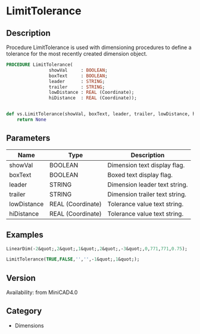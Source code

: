 # LimitTolerance

## Description
Procedure LimitTolerance is used with dimensioning procedures to define a tolerance for the most recently created dimension object.

```pascal
PROCEDURE LimitTolerance(
				showVal     : BOOLEAN;
				boxText     : BOOLEAN;
				leader      : STRING;
				trailer     : STRING;
				lowDistance : REAL (Coordinate);
				hiDistance  : REAL (Coordinate));
```

```python

def vs.LimitTolerance(showVal, boxText, leader, trailer, lowDistance, hiDistance):
    return None
```

## Parameters
|Name|Type|Description|
|---|---|---|
|showVal|BOOLEAN|Dimension text display flag.|
|boxText|BOOLEAN|Boxed text display flag.|
|leader|STRING|Dimension leader text string.|
|trailer|STRING|Dimension trailer text string.|
|lowDistance|REAL (Coordinate)|Tolerance value text string.|
|hiDistance|REAL (Coordinate)|Tolerance value text string.|

## Examples
```pascal
LinearDim(-2&quot;,2&quot;,1&quot;,2&quot;,-3&quot;,0,771,771,0.75);

LimitTolerance(TRUE,FALSE,'','',-1&quot;,1&quot;);


```

## Version
Availability: from MiniCAD4.0
## Category
* Dimensions

